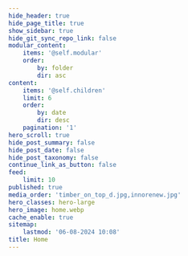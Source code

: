 ```yaml
---
hide_header: true
hide_page_title: true
show_sidebar: true
hide_git_sync_repo_link: false
modular_content:
    items: '@self.modular'
    order:
        by: folder
        dir: asc
content:
    items: '@self.children'
    limit: 6
    order:
        by: date
        dir: desc
    pagination: '1'
hero_scroll: true
hide_post_summary: false
hide_post_date: false
hide_post_taxonomy: false
continue_link_as_button: false
feed:
    limit: 10
published: true
media_order: 'timber_on_top_d.jpg,innorenew.jpg'
hero_classes: hero-large
hero_image: home.webp
cache_enable: true
sitemap:
    lastmod: '06-08-2024 10:08'
title: Home
---
```


